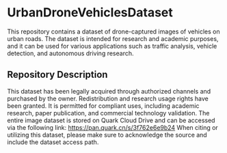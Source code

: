 # UrbanDroneVehiclesDataset
This repository contains a dataset of drone-captured images of vehicles on urban roads. The dataset is intended for research and academic purposes, and it can be used for various applications such as traffic analysis, vehicle detection, and autonomous driving research. 
## Repository Description
This dataset has been legally acquired through authorized channels and purchased by the owner. Redistribution and research usage rights have been granted. It is permitted for compliant uses, including academic research, paper publication, and commercial technology validation. The entire image dataset is stored on Quark Cloud Drive and can be accessed via the following link: https://pan.quark.cn/s/3f762e6e9b24
When citing or utilizing this dataset, please make sure to acknowledge the source and include the dataset access path. 
